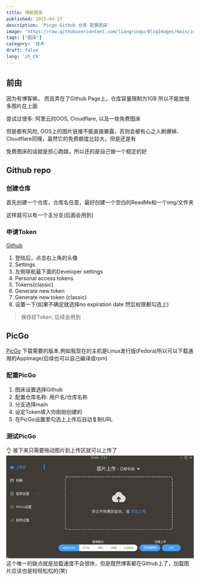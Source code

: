 ```yaml
---
title: 博客图床
published: 2025-04-27
description: 'Picgo Github 仓库 配置图床'
image: 'https://raw.githubusercontent.com/liangruogu/BlogImages/main/img/2025-8-30-1.png'
tags: ["图床"]
category: '技术'
draft: false
lang: 'zh_CN'
---
```


## 前由

因为有博客嘛， 而且弄在了Github Page上，仓库容量限制为1GB 所以不能放很多图片在上面

尝试过很多: 阿里云的OOS, Cloudflare, 以及一些免费图床

但是都有风险, OOS上的图片链接不能直接暴露，否则会被有心之人刷爆掉、Cloudflare同理，虽然它的免费额度比较大，但是还是有

免费图床的话就是担心跑路，所以还的是自己做一个稳定的好

## Github repo

### 创建仓库
首先创建一个仓库，仓库名任意，最好创建一个空白的ReadMe和一个img/文件夹

这样就可以有一个主分支(后面会用到)

### 申请Token

[Github](https://github.com)

1. 登陆后，点击右上角的头像
2. Settings
3. 左侧导航最下面的Developer settings
4. Personal access tokens
5. Tokens(classic)
6. Generate new token
7. Generate new token (classic)
8. 设置一下(如果不确定就选择no expiration date 然后权限都勾选上)

> 保存好Token, 后续会用到

## PicGo
[PicGo](https://github.com/Molunerfinn/PicGo/releases) 下载需要的版本,例如我现在的主机是Linux发行版(Fedora)所以可以下载通用的AppImage(后续也可以自己编译成rpm)


### 配置PicGo
1. 图床设置选择Github
2. 配置仓库名称: 用户名/仓库名称
3. 分支选择main
4. 设定Token填入你刚刚创建的
5. 在PicGo设置里勾选上上传后自动复制URL


### 测试PicGo
👌 接下来只需要拖动图片到上传区就可以上传了
![](https://raw.githubusercontent.com/liangruogu/BlogImages/main/img/%E6%88%AA%E5%9B%BE%202025-08-30%2013-28-23.png)
这个唯一的缺点就是加载速度不会很快，但是既然博客都在Github上了，加载图片应该也是轻轻松松的(笑)
